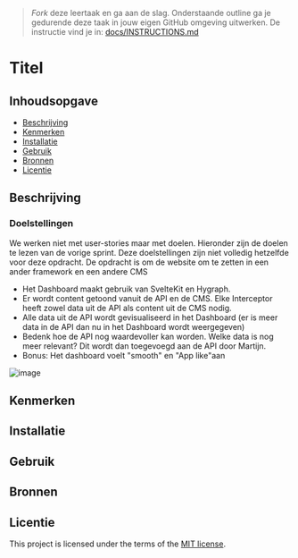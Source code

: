 > _Fork_ deze leertaak en ga aan de slag. 
Onderstaande outline ga je gedurende deze taak in jouw eigen GitHub omgeving uitwerken. 
De instructie vind je in: [docs/INSTRUCTIONS.md](https://github.com/fdnd-task/choices-choices-the-tech-stack/blob/main/docs/INSTRUCTIONS.md)

# Titel
<!-- Geef je project een titel en schrijf in één zin wat het is -->

## Inhoudsopgave

  * [Beschrijving](#beschrijving)
  * [Kenmerken](#kenmerken)
  * [Installatie](#installatie)
  * [Gebruik](#gebruik)
  * [Bronnen](#bronnen)
  * [Licentie](#licentie)

## Beschrijving
<!-- In de Beschrijving staat hoe je project er uit ziet, hoe het werkt en wat je er mee kan. -->


### Doelstellingen

We werken niet met user-stories maar met doelen. Hieronder zijn de doelen te lezen van de vorige sprint. Deze doelstellingen zijn niet volledig hetzelfde voor deze opdracht. De opdracht is om de website om te zetten in een ander framework en een andere CMS

* Het Dashboard maakt gebruik van SvelteKit en Hygraph.
* Er wordt content getoond vanuit de API en de CMS. Elke Interceptor heeft zowel data uit de API als content uit de CMS nodig.
* Alle data uit de API wordt gevisualiseerd in het Dashboard (er is meer data in de API dan nu in het Dashboard wordt weergegeven)
* Bedenk hoe de API nog waardevoller kan worden. Welke data is nog meer relevant? Dit wordt dan toegevoegd aan de API door Martijn.
* Bonus: Het dashboard voelt "smooth" en "App like"aan
<!-- Voeg een mooie poster visual toe 📸 -->
![image](https://github.com/mcphendriks/the-ocean-cleanup/assets/101579892/97f3cd13-fff6-42f2-89fc-c6d8bb57cf76)

<!-- Voeg een link toe naar Github Pages 🌐-->

## Kenmerken
<!-- Bij Kenmerken staat welke technieken zijn gebruikt en hoe. Wat is de HTML structuur? Wat zijn de belangrijkste dingen in CSS? Wat is er met Javascript gedaan en hoe? Misschien heb je een framwork of library gebruikt? -->

## Installatie

## Gebruik

## Bronnen

## Licentie

This project is licensed under the terms of the [MIT license](./LICENSE).
